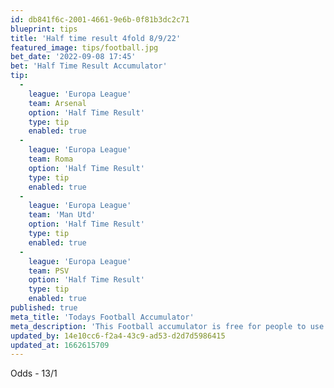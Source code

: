 ```yaml
---
id: db841f6c-2001-4661-9e6b-0f81b3dc2c71
blueprint: tips
title: 'Half time result 4fold 8/9/22'
featured_image: tips/football.jpg
bet_date: '2022-09-08 17:45'
bet: 'Half Time Result Accumulator'
tip:
  -
    league: 'Europa League'
    team: Arsenal
    option: 'Half Time Result'
    type: tip
    enabled: true
  -
    league: 'Europa League'
    team: Roma
    option: 'Half Time Result'
    type: tip
    enabled: true
  -
    league: 'Europa League'
    team: 'Man Utd'
    option: 'Half Time Result'
    type: tip
    enabled: true
  -
    league: 'Europa League'
    team: PSV
    option: 'Half Time Result'
    type: tip
    enabled: true
published: true
meta_title: 'Todays Football Accumulator'
meta_description: 'This Football accumulator is free for people to use who are looking for Football tips. UK football tips daily. Lets beat the bookies. Winning Bets'
updated_by: 14e10cc6-f2a4-43c9-ad53-d2d7d5986415
updated_at: 1662615709
---
```

Odds - 13/1
